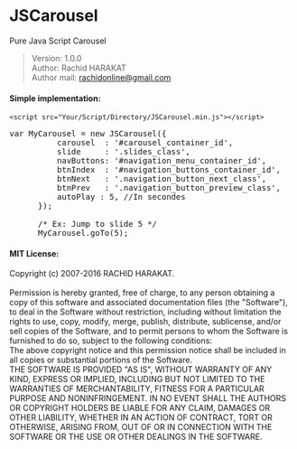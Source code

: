 # JSCarousel
Pure Java Script Carousel

> Version: 1.0.0<br>
> Author: Rachid HARAKAT<br>
> Author mail: rachidonline@gmail.com<br>

<h4>Simple implementation:</h4>

`<script src="Your/Script/Directory/JSCarousel.min.js"></script>`
<pre>var MyCarousel = new JSCarousel({
          carousel  : '#carousel_container_id',
          slide     : '.slides_class',
          navButtons: '#navigation_menu_container_id',
          btnIndex  : '#navigation_buttons_container_id',
          btnNext   : '.navigation_button_next_class',
          btnPrev   : '.navigation_button_preview_class',
          autoPlay : 5, //In secondes
      });
      
      /* Ex: Jump to slide 5 */
      MyCarousel.goTo(5);
</pre>

<h4>MIT License:</h4>
Copyright (c) 2007-2016 RACHID HARAKAT.<br><br>
Permission is hereby granted, free of charge, to any person obtaining a copy
of this software and associated documentation files (the "Software"), to deal
in the Software without restriction, including without limitation the rights
to use, copy, modify, merge, publish, distribute, sublicense, and/or sell
copies of the Software, and to permit persons to whom the Software is
furnished to do so, subject to the following conditions:
<br>
The above copyright notice and this permission notice shall be included in all
copies or substantial portions of the Software.
<br>
THE SOFTWARE IS PROVIDED "AS IS", WITHOUT WARRANTY OF ANY KIND, EXPRESS OR
IMPLIED, INCLUDING BUT NOT LIMITED TO THE WARRANTIES OF MERCHANTABILITY,
FITNESS FOR A PARTICULAR PURPOSE AND NONINFRINGEMENT. IN NO EVENT SHALL THE
AUTHORS OR COPYRIGHT HOLDERS BE LIABLE FOR ANY CLAIM, DAMAGES OR OTHER
LIABILITY, WHETHER IN AN ACTION OF CONTRACT, TORT OR OTHERWISE, ARISING FROM,
OUT OF OR IN CONNECTION WITH THE SOFTWARE OR THE USE OR OTHER DEALINGS IN THE
SOFTWARE.

